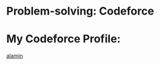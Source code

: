 # Problem-solving: Codeforce
# My Codeforce Profile:
[alamin](https://codeforces.com/profile/alamin147)

